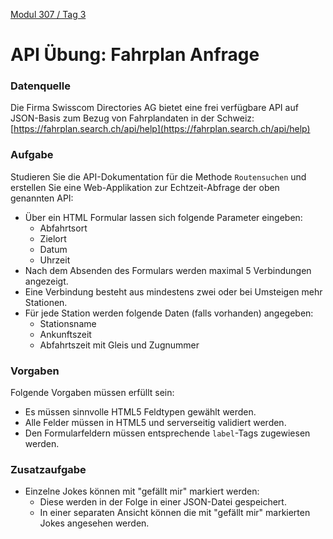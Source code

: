  [Modul 307 / Tag 3](/ilv.307/03-modul-307)

# API Übung: Fahrplan Anfrage
### Datenquelle
Die Firma Swisscom Directories AG bietet eine frei verfügbare API auf JSON-Basis zum Bezug von Fahrplandaten in der Schweiz:
[https://fahrplan.search.ch/api/help](https://fahrplan.search.ch/api/help)


### Aufgabe
Studieren Sie die API-Dokumentation für die Methode `Routensuchen` und erstellen Sie eine Web-Applikation zur Echtzeit-Abfrage der oben genannten API:
- Über ein HTML Formular lassen sich folgende Parameter eingeben:
	- Abfahrtsort
	- Zielort
	- Datum
	- Uhrzeit
- Nach dem Absenden des Formulars werden maximal 5 Verbindungen angezeigt. 
- Eine Verbindung besteht aus mindestens zwei oder bei Umsteigen mehr Stationen.
- Für jede Station werden folgende Daten (falls vorhanden) angegeben: 
	- Stationsname
	- Ankunftszeit
	- Abfahrtszeit mit Gleis und Zugnummer



###  Vorgaben
Folgende Vorgaben müssen erfüllt sein:
- Es müssen sinnvolle HTML5 Feldtypen gewählt werden.
- Alle Felder müssen in HTML5 und serverseitig validiert werden.
- Den Formularfeldern müssen entsprechende `label`-Tags zugewiesen werden.

### Zusatzaufgabe
- Einzelne Jokes können mit "gefällt mir" markiert werden:
	- Diese werden in der Folge in einer JSON-Datei gespeichert.
	- In einer separaten Ansicht können die mit "gefällt mir" markierten Jokes angesehen werden.
<!--stackedit_data:
eyJoaXN0b3J5IjpbMTkxNzIzMDMzMSwxNTM2MTY4NjgwLDEyMT
Q1NTM5MzksLTIxNjA3MTI1Miw4NTUyOTA5MTNdfQ==
-->